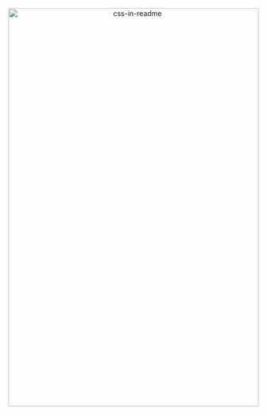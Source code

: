 <div align="center">
    <img src="/svg/me.svg" width="100%" height="800px" alt="css-in-readme">
</div>

